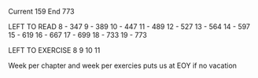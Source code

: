 Current 159
End 773

LEFT TO READ
8 - 347
9 - 389
10 - 447
11 - 489
12 - 527
13 - 564
14 - 597
15 - 619
16 - 667
17 - 699
18 - 733
19 - 773

LEFT TO EXERCISE
8
9
10
11


Week per chapter and week per exercies puts us at EOY if no vacation